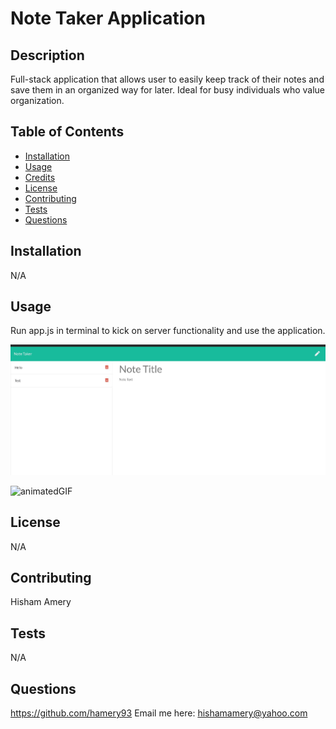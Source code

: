         
# Note Taker Application


## Description 

Full-stack application that allows user to easily keep track of their notes and save them in an organized way for later. Ideal for busy individuals who value organization.

## Table of Contents

* [Installation](#installation)
* [Usage](#usage)
* [Credits](#credits)
* [License](#license)
* [Contributing](#contributing)
* [Tests](#tests)
* [Questions](#questions) 
    
## Installation

N/A


## Usage 

Run app.js in terminal to kick on server functionality and use the application.

![app screen shot](https://github.com/hamery93/Note-Taker/blob/master/public/assets/Screenshots/appScreenshot.jpg)

![animatedGIF](https://github.com/hamery93/Note-Taker/blob/master/public/assets/Screenshots/animatedGIF.gif)

    
## License

N/A
    
## Contributing

Hisham Amery


## Tests
N/A
    
## Questions

https://github.com/hamery93
Email me here: hishamamery@yahoo.com
    